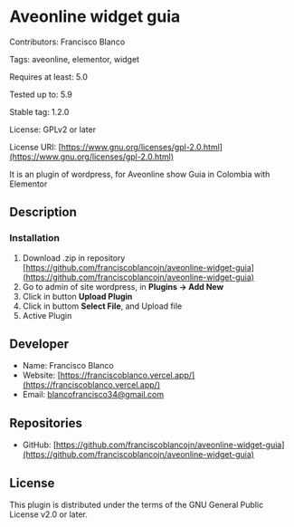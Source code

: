 # Aveonline widget guia
 
Contributors: Francisco Blanco

Tags: aveonline, elementor, widget

Requires at least: 5.0

Tested up to: 5.9

Stable tag:  1.2.0

License: GPLv2 or later

License URI: [https://www.gnu.org/licenses/gpl-2.0.html](https://www.gnu.org/licenses/gpl-2.0.html)

It is an plugin of wordpress, for Aveonline show Guia in Colombia with Elementor

## Description

### Installation

1. Download .zip in repository [https://github.com/franciscoblancojn/aveonline-widget-guia](https://github.com/franciscoblancojn/aveonline-widget-guia)
2. Go to admin of site wordpress, in __Plugins -> Add New__
3. Click in button __Upload Plugin__
4. Click in buttom __Select File__, and Upload file
5. Active Plugin


## Developer

* Name: Francisco Blanco
* Website: [https://franciscoblanco.vercel.app/](https://franciscoblanco.vercel.app/)
* Email: blancofrancisco34@gmail.com

## Repositories

* GitHub: [https://github.com/franciscoblancojn/aveonline-widget-guia](https://github.com/franciscoblancojn/aveonline-widget-guia)
## License
This plugin is distributed under the terms of the GNU General Public License v2.0 or later.






